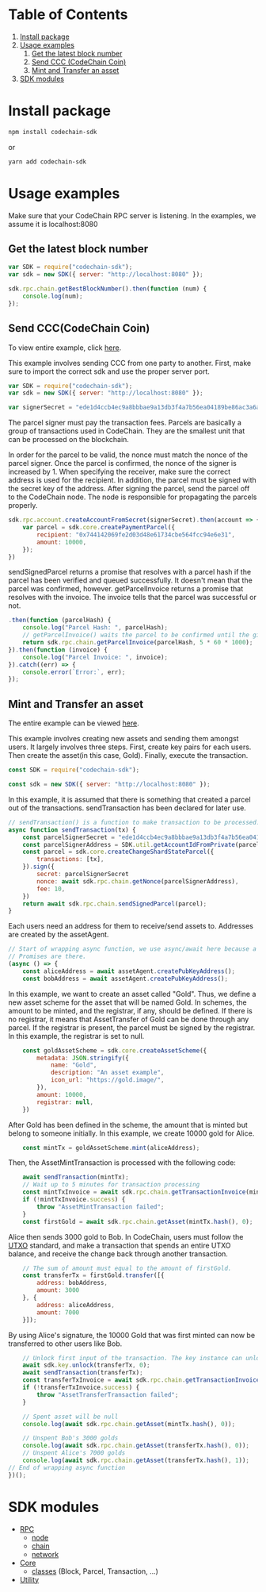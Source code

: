 # Table of Contents

1. [Install package](#install-package)
1. [Usage examples](#usage-examples)
   1. [Get the latest block number](#get-the-latest-block-number)
   1. [Send CCC (CodeChain Coin)](#send-ccc-codechain-coin-)
   1. [Mint and Transfer an asset](#mint-and-transfer-an-asset)
1. [SDK modules](#sdk-modules)

# Install package

```sh
npm install codechain-sdk
```
or
```sh
yarn add codechain-sdk
```

# Usage examples
Make sure that your CodeChain RPC server is listening. In the examples, we assume it is localhost:8080

## Get the latest block number

```javascript
var SDK = require("codechain-sdk");
var sdk = new SDK({ server: "http://localhost:8080" });

sdk.rpc.chain.getBestBlockNumber().then(function (num) {
    console.log(num);
});
```

## Send CCC(CodeChain Coin)

To view entire example, click [here](https://github.com/CodeChain-io/codechain-sdk-js/blob/master/examples/payment.js).

This example involves sending CCC from one party to another.
First, make sure to import the correct sdk and use the proper server port.
```javascript
var SDK = require("codechain-sdk");
var sdk = new SDK({ server: "http://localhost:8080" });

var signerSecret = "ede1d4ccb4ec9a8bbbae9a13db3f4a7b56ea04189be86ac3a6a439d9a0a1addd"
```
The parcel signer must pay the transaction fees. Parcels are basically a group of transactions used in CodeChain. They are the smallest unit that can be processed on the blockchain.

In order for the parcel to be valid, the nonce must match the nonce of the parcel signer. Once the parcel is confirmed, the nonce of the signer is increased by 1. When specifying the receiver, make sure the correct address is used for the recipient. In addition, the parcel must be signed with the secret key of the address. After signing the parcel, send the parcel off to the CodeChain node. The node is responsible for propagating the parcels properly.
```javascript
sdk.rpc.account.createAccountFromSecret(signerSecret).then(account => {
    var parcel = sdk.core.createPaymentParcel({
        recipient: "0x744142069fe2d03d48e61734cbe564fcc94e6e31",
        amount: 10000,
    });
})
```
sendSignedParcel returns a promise that resolves with a parcel hash if the parcel has been verified and queued successfully. It doesn't mean that the parcel was confirmed, however. getParcelInvoice returns a promise that resolves with the invoice. The invoice tells that the parcel was successful or not.
```javascript
.then(function (parcelHash) {
    console.log("Parcel Hash: ", parcelHash);
    // getParcelInvoice() waits the parcel to be confirmed until the given timeout(5 minutes).
    return sdk.rpc.chain.getParcelInvoice(parcelHash, 5 * 60 * 1000);
}).then(function (invoice) {
    console.log("Parcel Invoice: ", invoice);
}).catch((err) => {
    console.error(`Error:`, err);
});
```

## Mint and Transfer an asset

The entire example can be viewed [here](https://github.com/CodeChain-io/codechain-sdk-js/blob/master/examples/mint-and-transfer.js).

This example involves creating new assets and sending them amongst users. It largely involves three steps. First, create key pairs for each users. Then create the asset(in this case, Gold). Finally, execute the transaction.

```javascript
const SDK = require("codechain-sdk");

const sdk = new SDK({ server: "http://localhost:8080" });
```
In this example, it is assumed that there is something that created a parcel out of the transactions. sendTransaction has been declared for later use.

```javascript
// sendTransaction() is a function to make transaction to be processed.
async function sendTransaction(tx) {
    const parcelSignerSecret = "ede1d4ccb4ec9a8bbbae9a13db3f4a7b56ea04189be86ac3a6a439d9a0a1addd";
    const parcelSignerAddress = SDK.util.getAccountIdFromPrivate(parcelSignerSecret);
    const parcel = sdk.core.createChangeShardStateParcel({
        transactions: [tx],
    }).sign({
        secret: parcelSignerSecret
        nonce: await sdk.rpc.chain.getNonce(parcelSignerAddress),
        fee: 10,
    })
    return await sdk.rpc.chain.sendSignedParcel(parcel);
}
```
Each users need an address for them to receive/send assets to. Addresses are created by the assetAgent.
```javascript
// Start of wrapping async function, we use async/await here because a lot of
// Promises are there.
(async () => {
    const aliceAddress = await assetAgent.createPubKeyAddress();
    const bobAddress = await assetAgent.createPubKeyAddress();
```
In this example, we want to create an asset called "Gold". Thus, we define a new asset scheme for the asset that will be named Gold. In schemes, the amount to be minted, and the registrar, if any, should be defined. If there is no registrar, it means that AssetTransfer of Gold can be done through any parcel. If the registrar is present, the parcel must be signed by the registrar. In this example, the registrar is set to null.

```javascript
    const goldAssetScheme = sdk.core.createAssetScheme({
        metadata: JSON.stringify({
            name: "Gold",
            description: "An asset example",
            icon_url: "https://gold.image/",
        }),
        amount: 10000,
        registrar: null,
    })
```
After Gold has been defined in the scheme, the amount that is minted but belong to someone initially. In this example, we create 10000 gold for Alice.
```javascript
    const mintTx = goldAssetScheme.mint(aliceAddress);
```
Then, the AssetMintTransaction is processed with the following code:
```javascript
    await sendTransaction(mintTx);
    // Wait up to 5 minutes for transaction processing
    const mintTxInvoice = await sdk.rpc.chain.getTransactionInvoice(mintTx.hash(), 5 * 60 * 1000);
    if (!mintTxInvoice.success) {
        throw "AssetMintTransaction failed";
    }
    const firstGold = await sdk.rpc.chain.getAsset(mintTx.hash(), 0);
```
Alice then sends 3000 gold to Bob. In CodeChain, users must follow the [UTXO](https://codechain.readthedocs.io/en/latest/what-is-codechain.html#what-is-utxo) standard, and make a transaction that spends an entire UTXO balance, and receive the change back through another transaction.
```javascript
    // The sum of amount must equal to the amount of firstGold.
    const transferTx = firstGold.transfer([{
        address: bobAddress,
        amount: 3000
    }, {
        address: aliceAddress,
        amount: 7000
    }]);
```
By using Alice's signature, the 10000 Gold that was first minted can now be transferred to other users like Bob.
```javascript
    // Unlock first input of the transaction. The key instance can unlock because the Alice's key is created by it.
    await sdk.key.unlock(transferTx, 0);
    await sendTransaction(transferTx);
    const transferTxInvoice = await sdk.rpc.chain.getTransactionInvoice(transferTx.hash(), 5 * 60 * 1000);
    if (!transferTxInvoice.success) {
        throw "AssetTransferTransaction failed";
    }

    // Spent asset will be null
    console.log(await sdk.rpc.chain.getAsset(mintTx.hash(), 0));

    // Unspent Bob's 3000 golds
    console.log(await sdk.rpc.chain.getAsset(transferTx.hash(), 0));
    // Unspent Alice's 7000 golds
    console.log(await sdk.rpc.chain.getAsset(transferTx.hash(), 1));
// End of wrapping async function
})();
```

# SDK modules

 * [RPC](classes/rpc.html)
   * [node](classes/noderpc.html)
   * [chain](classes/chainrpc.html)
   * [network](classes/networkrpc.html)
 * [Core](classes/core.html)
   * [classes](classes/core.html#classes-1) (Block, Parcel, Transaction, ...)
 * [Utility](classes/sdk.html#util)